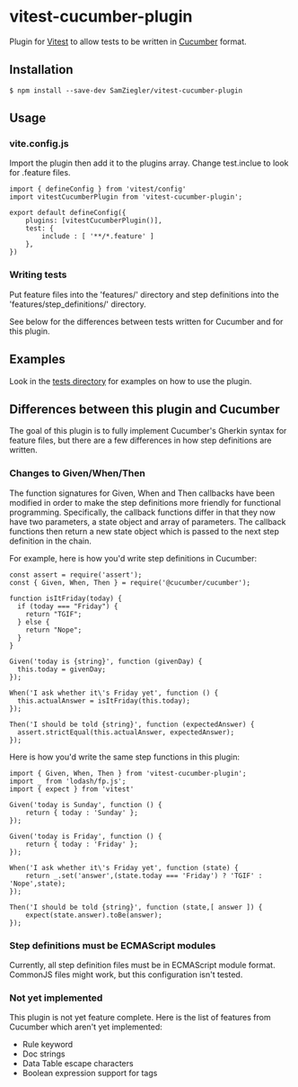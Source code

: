 # vitest-cucumber-plugin

Plugin for [Vitest](https://vitest.dev/) to allow tests to be written in [Cucumber](https://cucumber.io/) format.

## Installation

```
$ npm install --save-dev SamZiegler/vitest-cucumber-plugin
```

## Usage


### vite.config.js

Import the plugin then add it to the plugins array.  Change test.inclue to look for .feature files.

```
import { defineConfig } from 'vitest/config'
import vitestCucumberPlugin from 'vitest-cucumber-plugin';

export default defineConfig({
    plugins: [vitestCucumberPlugin()],
    test: {
        include : [ '**/*.feature' ]
    },
})
```

### Writing tests

Put feature files into the 'features/' directory and step definitions into the 'features/step_definitions/' directory.

See below for the differences between tests written for Cucumber and for this plugin.

## Examples

Look in the [tests directory](tests) for examples on how to use the plugin.

## Differences between this plugin and Cucumber

The goal of this plugin is to fully implement Cucumber's Gherkin syntax for feature files, but
there are a few differences in how step definitions are written.

### Changes to Given/When/Then

The function signatures for Given, When and Then callbacks have been modified in order to make the step definitions
more friendly for functional programming.  Specifically, the callback functions differ in that they
now have two parameters, a state object and array of parameters.  The callback functions then return a new state
object which is passed to the next step definition in the chain.

For example, here is how you'd write step definitions in Cucumber:
```
const assert = require('assert');
const { Given, When, Then } = require('@cucumber/cucumber');

function isItFriday(today) {
  if (today === "Friday") {
    return "TGIF";
  } else {
    return "Nope";
  }
}

Given('today is {string}', function (givenDay) {
  this.today = givenDay;
});

When('I ask whether it\'s Friday yet', function () {
  this.actualAnswer = isItFriday(this.today);
});

Then('I should be told {string}', function (expectedAnswer) {
  assert.strictEqual(this.actualAnswer, expectedAnswer);
});
```

Here is how you'd write the same step functions in this plugin:
```
import { Given, When, Then } from 'vitest-cucumber-plugin';
import _ from 'lodash/fp.js';
import { expect } from 'vitest'

Given('today is Sunday', function () {
    return { today : 'Sunday' };
});

Given('today is Friday', function () {
    return { today : 'Friday' };
});

When('I ask whether it\'s Friday yet', function (state) {
    return _.set('answer',(state.today === 'Friday') ? 'TGIF' : 'Nope',state);
});

Then('I should be told {string}', function (state,[ answer ]) {
    expect(state.answer).toBe(answer);
});
```

### Step definitions must be ECMAScript modules

Currently, all step definition files must be in ECMAScript module format.  CommonJS files might
work, but this configuration isn't tested.


### Not yet implemented

This plugin is not yet feature complete.  Here is the list of features from Cucumber which aren't yet implemented:
* Rule keyword
* Doc strings
* Data Table escape characters
* Boolean expression support for tags
